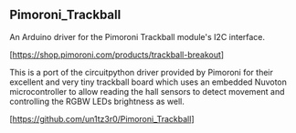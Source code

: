 ## Pimoroni_Trackball ##

An Arduino driver for the Pimoroni Trackball module's I2C interface.

[https://shop.pimoroni.com/products/trackball-breakout]

This is a port of the circuitpython driver provided by Pimoroni for 
their excellent and very tiny trackball board which uses an embedded 
Nuvoton microcontroller to allow reading the hall sensors to detect 
movement and controlling the RGBW LEDs brightness as well.

[https://github.com/un1tz3r0/Pimoroni_Trackball]

